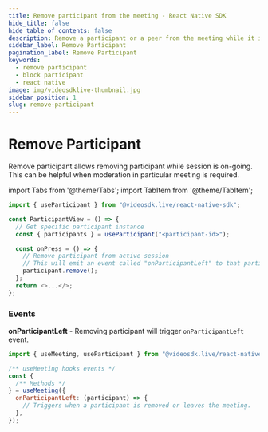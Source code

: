 ```yaml
---
title: Remove participant from the meeting - React Native SDK
hide_title: false
hide_table_of_contents: false
description: Remove a participant or a peer from the meeting while it is still in progress. It helps in meeting moderation.
sidebar_label: Remove Participant
pagination_label: Remove Participant
keywords:
  - remove participant
  - block participant
  - react native
image: img/videosdklive-thumbnail.jpg
sidebar_position: 1
slug: remove-participant
---
```


# Remove Participant

Remove participant allows removing participant while session is on-going. This can be helpful when moderation in particular meeting is required.

import Tabs from '@theme/Tabs';
import TabItem from '@theme/TabItem';

```js
import { useParticipant } from "@videosdk.live/react-native-sdk";

const ParticipantView = () => {
  // Get specific participant instance
  const { participants } = useParticipant("<participant-id>");

  const onPress = () => {
    // Remove participant from active session
    // This will emit an event called "onParticipantLeft" to that particular participant
    participant.remove();
  };
  return <>...</>;
};
```

### Events

**onParticipantLeft** - Removing participant will trigger `onParticipantLeft` event.

```js
import { useMeeting, useParticipant } from "@videosdk.live/react-native-sdk";

/** useMeeting hooks events */
const {
  /** Methods */
} = useMeeting({
  onParticipantLeft: (participant) => {
    // Triggers when a participant is removed or leaves the meeting.
  },
});
```
